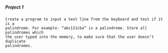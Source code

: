 ##### Project 1
    Create a program to input a text line from the keyboard and test if it is a 
    palindrome. For example: “abc121cba” is a palindrome. Store all palindromes which 
    the user typed into the memory, to make sure that the user doesn’t duplicate 
    palindromes.
